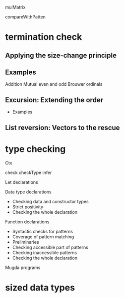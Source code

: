 mulMatrix

compareWithPatten

# termination check

## Applying the size-change principle

## Examples

Addition
Mutual even and odd
Brouwer ordinals

## Excursion: Extending the order

- Examples

## List reversion: Vectors to the rescue

# type checking

Ctx

check
checkType
infer

Let declarations

Data type declarations

- Checking data and constructor types
- Strict positivity
- Checking the whole declaration

Function declarations

- Syntactic checks for patterns
- Coverage of pattern matching
- Preliminaries
- Checking accessible part of patterns
- Checking inaccessible patterns
- Checking the whole declaration

Mugda programs

# sized data types
